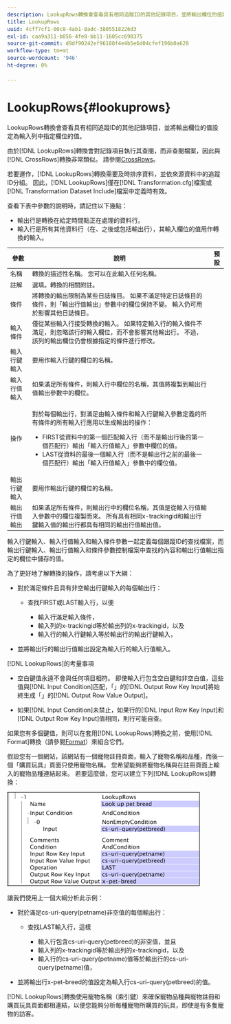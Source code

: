 ```yaml
---
description: LookupRows轉換會查看具有相同追蹤ID的其他記錄項目，並將輸出欄位的值設定為輸入列中指定欄位的值。
title: LookupRows
uuid: 4cff7cf1-00c8-4ab1-8adc-3805518226d3
exl-id: caa9a311-b056-4fe8-bb11-1605cc690375
source-git-commit: d9df90242ef96188f4e4b5e6d04cfef196b0a628
workflow-type: tm+mt
source-wordcount: '946'
ht-degree: 0%

---
```


# LookupRows{#lookuprows}

LookupRows轉換會查看具有相同追蹤ID的其他記錄項目，並將輸出欄位的值設定為輸入列中指定欄位的值。

由於[!DNL LookupRows]轉換會對記錄項目執行其查閱，而非查閱檔案，因此與[!DNL CrossRows]轉換非常類似。 請參閱[CrossRows](../../../../../home/c-dataset-const-proc/c-data-trans/c-transf-types/c-standard-transf/c-crossrows.md#concept-fcace08804f54db397ed631cc13ff4f2)。

若要運作，[!DNL LookupRows]轉換需要及時排序資料，並依來源資料中的追蹤ID分組。 因此，[!DNL LookupRows]僅在[!DNL Transformation.cfg]檔案或[!DNL Transformation Dataset Include]檔案中定義時有效。

查看下表中參數的說明時，請記住以下幾點：

* 輸出行是轉換在給定時間點正在處理的資料行。
* 輸入行是所有其他資料行（在、之後或包括輸出行），其輸入欄位的值用作轉換的輸入。

<table id="table_AB68A89ECD5C45F39B8433F994BBD7D8"> 
 <thead> 
  <tr> 
   <th colname="col1" class="entry"> 參數 </th> 
   <th colname="col2" class="entry"> 說明 </th> 
   <th colname="col3" class="entry"> 預設 </th> 
  </tr> 
 </thead>
 <tbody> 
  <tr> 
   <td colname="col1"> 名稱 </td> 
   <td colname="col2"> 轉換的描述性名稱。 您可以在此輸入任何名稱。 </td> 
   <td colname="col3"> </td> 
  </tr> 
  <tr> 
   <td colname="col1"> 註解 </td> 
   <td colname="col2"> 選填。轉換的相關附註。 </td> 
   <td colname="col3"> </td> 
  </tr> 
  <tr> 
   <td colname="col1"> 條件 </td> 
   <td colname="col2"> 將轉換的輸出限制為某些日誌條目。 如果不滿足特定日誌條目的條件，則「輸出行值輸出」參數中的欄位保持不變。 輸入仍可用於影響其他日誌條目。 </td> 
   <td colname="col3"> </td> 
  </tr> 
  <tr> 
   <td colname="col1"> 輸入條件 </td> 
   <td colname="col2">僅從某些輸入行接受轉換的輸入。 如果特定輸入行的<span class="wintitle">輸入</span>條件不滿足，則忽略該行的輸入欄位，而不會影響其他輸出行。 不過，該列的輸出欄位仍會根據指定的條件進行修改。 </td> 
   <td colname="col3"> </td> 
  </tr> 
  <tr> 
   <td colname="col1"> 輸入行鍵輸入 </td> 
   <td colname="col2"> 要用作輸入行鍵的欄位的名稱。 </td> 
   <td colname="col3"> </td> 
  </tr> 
  <tr> 
   <td colname="col1"> 輸入行值輸入 </td> 
   <td colname="col2"> 如果滿足所有條件，則輸入行中欄位的名稱，其值將複製到輸出行值輸出參數中的欄位。 </td> 
   <td colname="col3"> </td> 
  </tr> 
  <tr> 
   <td colname="col1"> 操作 </td> 
   <td colname="col2"> <p>對於每個輸出行，對滿足由<span class="wintitle">輸入</span>條件和輸入行鍵輸入參數定義的所有條件的所有輸入行應用以生成輸出的操作： 
     <ul id="ul_16FB152CB558497794DDED72A2F05CDD"> 
      <li id="li_22DA9F814E4E42D0B21E90B63A2A7A0E"> FIRST從資料中的第一個匹配輸入行（而不是輸出行後的第一個匹配行）輸出「輸入行值輸入」參數中欄位的值。 </li> 
      <li id="li_45E00C3DE0494A1CB5C09B942088F161"> LAST從資料的最後一個輸入行（而不是輸出行之前的最後一個匹配行）輸出「輸入行值輸入」參數中的欄位值。 </li> 
     </ul> </p> </td> 
   <td colname="col3"> </td> 
  </tr> 
  <tr> 
   <td colname="col1"> 輸出行鍵輸入 </td> 
   <td colname="col2"> 要用作輸出行鍵的欄位的名稱。 </td> 
   <td colname="col3"> </td> 
  </tr> 
  <tr> 
   <td colname="col1"> 輸出行值輸出 </td> 
   <td colname="col2">如果滿足所有條件，則輸出行中的欄位名稱，其值是從輸入行值輸入參數中的欄位複製而來。 所有具有相同x-trackingid和<span class="wintitle">輸出行鍵輸入</span>值的輸出行都具有相同的<span class="wintitle">輸出行值輸出</span>值。 </td> 
   <td colname="col3"> </td> 
  </tr> 
 </tbody> 
</table>

輸入行鍵輸入、輸入行值輸入和輸入條件參數一起定義每個跟蹤ID的查找檔案，而輸出行鍵輸入、輸出行值輸入和條件參數控制檔案中查找的內容和輸出行值輸出指定的欄位中儲存的值。

為了更好地了解轉換的操作，請考慮以下大綱：

* 對於滿足條件且具有非空輸出行鍵輸入的每個輸出行：

   * 查找FIRST或LAST輸入行，以便

      * 輸入行滿足輸入條件，
      * 輸入列的x-trackingid等於輸出列的x-trackingid，以及
      * 輸入行的輸入行鍵輸入等於輸出行的輸出行鍵輸入，

* 並將輸出行的輸出行值輸出設定為輸入行的輸入行值輸入。

[!DNL LookupRows]的考量事項

* 空白鍵值永遠不會與任何項目相符。 即使輸入行包含空白鍵和非空白值，這些值與[!DNL Input Condition]匹配，「」的[!DNL Output Row Key Input]將始終生成「」的[!DNL Output Row Value Output]。

* 如果[!DNL Input Condition]未禁止，如果行的[!DNL Input Row Key Input]和[!DNL Output Row Key Input]值相同，則行可能自查。

如果您有多個鍵值，則可以在套用[!DNL LookupRows]轉換之前，使用[!DNL Format]轉換（請參閱[Format](../../../../../home/c-dataset-const-proc/c-data-trans/c-transf-types/c-standard-transf/c-format.md#concept-3de04869181e4694ab072b092186684b)）來組合它們。

假設您有一個網站，該網站有一個寵物註冊頁面，輸入了寵物名稱和品種，而後一個「購買玩具」頁面只使用寵物名稱。 您希望能夠將寵物名稱與在註冊頁面上輸入的寵物品種連結起來。 若要這麼做，您可以建立下列[!DNL LookupRows]轉換：

![](assets/cfg_TransformationType_LookupRows.png)

讓我們使用上一個大綱分析此示例：

* 對於滿足cs-uri-query(petname)非空值的每個輸出行：

   * 查找LAST輸入行，這樣

      * 輸入行包含cs-uri-query(petbreed)的非空值，並且
      * 輸入列的x-trackingid等於輸出列的x-trackingid，以及
      * 輸入行的cs-uri-query(petname)值等於輸出行的cs-uri-query(petname)值，

* 並將輸出行x-pet-breed的值設定為輸入行cs-uri-query(petbreed)的值。

[!DNL LookupRows]轉換使用寵物名稱（索引鍵）來確保寵物品種與寵物註冊和購買玩具頁面都相連結，以便您能夠分析每種寵物所購買的玩具，即使是有多隻寵物的訪客。
